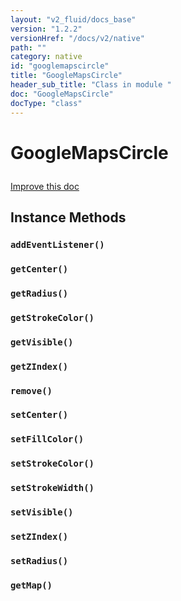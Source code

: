```yaml
---
layout: "v2_fluid/docs_base"
version: "1.2.2"
versionHref: "/docs/v2/native"
path: ""
category: native
id: "googlemapscircle"
title: "GoogleMapsCircle"
header_sub_title: "Class in module "
doc: "GoogleMapsCircle"
docType: "class"
---
```









<h1 class="api-title">

  
  GoogleMapsCircle
  

  

  

</h1>

<a class="improve-v2-docs" href="http://github.com/driftyco/ionic-native/edit/master/-native/src/plugins/googlemaps.ts#L500">
  Improve this doc
</a>





<!-- decorators --><!-- @usage tag -->


<!-- @property tags -->


<!-- methods on the class -->

<h2>Instance Methods</h2>

<div id="addEventListener"></div>

<h3>
  <code>addEventListener()</code>


</h3>












<div id="getCenter"></div>

<h3>
  <code>getCenter()</code>


</h3>












<div id="getRadius"></div>

<h3>
  <code>getRadius()</code>


</h3>












<div id="getStrokeColor"></div>

<h3>
  <code>getStrokeColor()</code>


</h3>












<div id="getVisible"></div>

<h3>
  <code>getVisible()</code>


</h3>












<div id="getZIndex"></div>

<h3>
  <code>getZIndex()</code>


</h3>












<div id="remove"></div>

<h3>
  <code>remove()</code>


</h3>












<div id="setCenter"></div>

<h3>
  <code>setCenter()</code>


</h3>












<div id="setFillColor"></div>

<h3>
  <code>setFillColor()</code>


</h3>












<div id="setStrokeColor"></div>

<h3>
  <code>setStrokeColor()</code>


</h3>












<div id="setStrokeWidth"></div>

<h3>
  <code>setStrokeWidth()</code>


</h3>












<div id="setVisible"></div>

<h3>
  <code>setVisible()</code>


</h3>












<div id="setZIndex"></div>

<h3>
  <code>setZIndex()</code>


</h3>












<div id="setRadius"></div>

<h3>
  <code>setRadius()</code>


</h3>












<div id="getMap"></div>

<h3>
  <code>getMap()</code>


</h3>










<!-- related link --><!-- end content block -->


<!-- end body block -->

